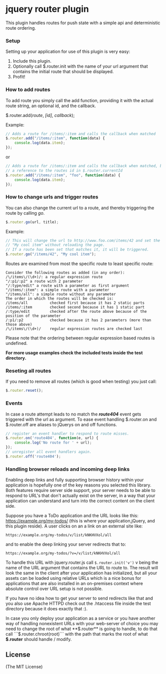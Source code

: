 # jquery router plugin

This plugin handles routes for push state with a simple api and
deterministic route ordering.

### Setup

Setting up your application for use of this plugin is very easy:

1) Include this plugin.
2) Optionally call $.router.init with the name of your url argument that
contains the initial route that should be displayed.
3) Profit!

### How to add routes
To add route you simply call the add function, providing it with the
actual route string, an optional id, and the callback.

$.router.add(*route*, *[id]*, *callback*);

Example:

```js
// Adds a route for /items/:item and calls the callback when matched
$.router.add("/items/:item", function(data) {
    console.log(data.item);
});
```

or

```js
// Adds a route for /items/:item and calls the callback when matched, but also has
// a reference to the routes id in $.router.currentId
$.router.add("/items/:item", "foo", function(data) {
    console.log(data.item);
});
```

### How to change urls and trigger routes
You can also change the current url to a route, and thereby triggering the route by calling *go*.

```js
$.router.go(url, title);
```

Example:

```js
// This will change the url to http://www.foo.com/items/42 and set the title to
// "My cool item" without reloading the page.
// If a route has been set that matches it, it will be triggered.
$.router.go("/items/42", "My cool item");
```

Routes are examined from most the specific route to least specific route:

    Consider the following routes as added (in any order):
    /\/items\/(\d+)/: a regular expression route
    "/:p1/:p2" a route with 2 parameter
    "/:type/edit" a route with a parameter as first argument
    "/items/:item": a simple route with a parameter
    "/items/all": a simple route without any parameter
    The order in which the routes will be checked is:
    /items/all          checked first because it has 2 static parts
    /items/:item        checked second because it has 1 static part
    /:type/edit         checked after the route above because of the position of the parameter
    /:p1/:p2            checked because it has 2 parameters (more than those above)
    /\/items\/(\d+)/    regular expression routes are checked last

Please note that the ordering between regular expression based routes is undefined.

__For more usage examples check the included tests inside the test directory.__

### Reseting all routes
If you need to remove all routes (which is good when testing) you just call:

```js
$.router.reset();
```

### Events
In case a route attempt leads to no match the ___route404___ event gets
triggered with the url as argument. To ease event handling $.router.on
and $.router.off are aliases to jQuerys on and off functions.

```js
// register an event handler to respond to route misses.
$.router.on('route404', function(e, url) {
    console.log('No route for ' + url);
});
// unregister all event handlers again.
$.router.off('route404');
```

### Handling browser reloads and incoming deep links

Enabling deep links and fully supporting browser history within your
application is hopefully one of the key reasons you selected this library.
Both features require server side support, your server needs to be able to
respond to URL's that don't actually exist on the server, in a way that
your application can understand and turn into the correct content on the
client side.

Suppose you have a ToDo application and the URL looks like
this: https://example.org/my-todos/
(this is where your application,jQuery, and this plugin reside).
A user clicks on an a link on an external site like:

    https://example.org/my-todos/v/list/kNKHVXol/all

and to enable the deep linking your server redirects that to:

    https://example.org/my-todos/?v=/v/list/kNKHVXol/all

To handle this URL with jquery.router.js call ```$.router.init('v')``` v
being the name of the URL argument that contains the URL to route to.
The result will look the same in the client after your application has
initialized, but all your assets can be loaded using relative
URLs which is a nice bonus for applications that are also installed in
an on-premises context where absolute control over URL setup is not possible.

If you have no idea how to get your server to send redirects like that
and you also use Apache HTTPD check out the .htaccess file inside the test directory
because it does exactly that :).

In case you only deploy your application as a service or you have another
way of handling nonexistent URLs with your web-server of choice you may
need to change the root of what **$.router** is going to handle, to do that
call ```$.router.chroot(root)``` with the path that marks the root of
what **$.router** should handle / modify.

## License
(The MIT License)
